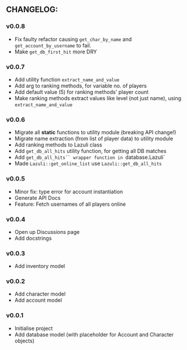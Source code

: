 ## CHANGELOG:  

### v0.0.8
- Fix faulty refactor causing `get_char_by_name` and `get_account_by_username` to fail.
- Make `get_db_first_hit` more DRY

### v0.0.7
- Add utility function `extract_name_and_value`
- Add arg to ranking methods, for variable no. of players
- Add default value (5) for ranking methods' player count
- Make ranking methods extract values like level (not just name), using `extract_name_and_value`

### v0.0.6
- Migrate all **static** functions to utility module (breaking API change!)
- Migrate name extraction (from list of player data) to utility module
- Add ranking methods to Lazuli class
- Add `get_db_all_hits` utility function, for getting all DB matches
- Add `get_db_all_hits`` wrapper function in `database.Lazuli`
- Made `Lazuli::get_online_list` use `Lazuli::get_db_all_hits`

### v0.0.5
- Minor fix: type error for account instantiation
- Generate API Docs
- Feature: Fetch usernames of all players online

### v0.0.4
- Open up Discussions page
- Add docstrings

### v0.0.3
- Add inventory model

### v0.0.2  
- Add character model
- Add account model
  
### v0.0.1  
- Initialise project  
- Add database model (with placeholder for Account and Character objects)  
